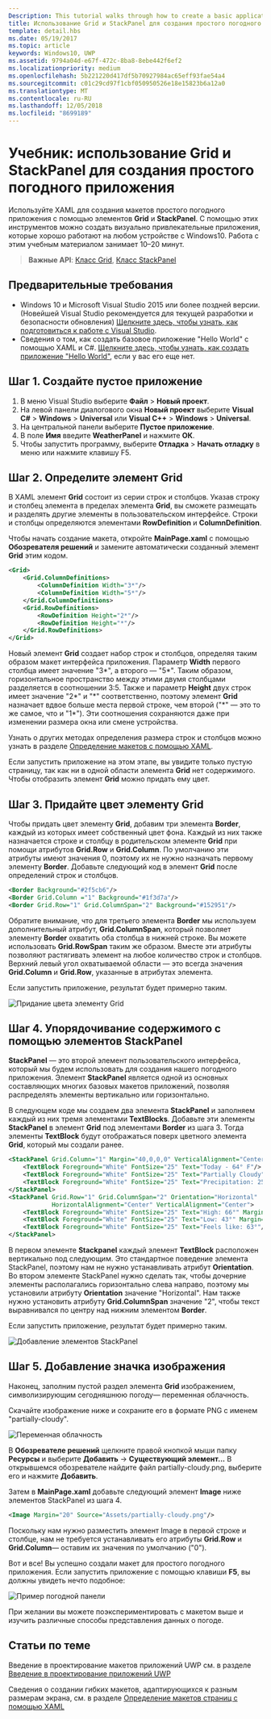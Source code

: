 ```yaml
---
Description: This tutorial walks through how to create a basic application user interface. It explains and demonstrates the use of Grid and StackPanel, two of the most common XAML elements.
title: Использование Grid и StackPanel для создания простого погодного приложения.
template: detail.hbs
ms.date: 05/19/2017
ms.topic: article
keywords: Windows10, UWP
ms.assetid: 9794a04d-e67f-472c-8ba8-8ebe442f6ef2
ms.localizationpriority: medium
ms.openlocfilehash: 5b221220d417df5b70927984ac65eff93fae54a4
ms.sourcegitcommit: c01c29cd97f1cbf050950526e18e15823b6a12a0
ms.translationtype: MT
ms.contentlocale: ru-RU
ms.lasthandoff: 12/05/2018
ms.locfileid: "8699189"
---
```

# <a name="tutorial-use-grid-and-stackpanel-to-create-a-simple-weather-app"></a>Учебник: использование Grid и StackPanel для создания простого погодного приложения

Используйте XAML для создания макетов простого погодного приложения с помощью элементов **Grid** и **StackPanel**. С помощью этих инструментов можно создать визуально привлекательные приложения, которые хорошо работают на любом устройстве с Windows10. Работа с этим учебным материалом занимает 10–20 минут.

> **Важные API**: [Класс Grid](https://docs.microsoft.com/en-us/uwp/api/windows.ui.xaml.controls.grid), [Класс StackPanel](https://docs.microsoft.com/en-us/uwp/api/windows.ui.xaml.controls.stackpanel)

## <a name="prerequisites"></a>Предварительные требования
- Windows 10 и Microsoft Visual Studio 2015 или более поздней версии. (Новейшей Visual Studio рекомендуется для текущей разработки и безопасности обновления) [Щелкните здесь, чтобы узнать, как подготовиться к работе с Visual Studio](../../get-started/get-set-up.md).
- Сведения о том, как создать базовое приложение "Hello World" с помощью XAML и C#. [Щелкните здесь, чтобы узнать, как создать приложение "Hello World"](https://msdn.microsoft.com/windows/uwp/get-started/create-a-hello-world-app-xaml-universal), если у вас его еще нет.

## <a name="step-1-create-a-blank-app"></a>Шаг 1. Создайте пустое приложение
1. В меню Visual Studio выберите **Файл** > **Новый проект**.
2. На левой панели диалогового окна **Новый проект** выберите **Visual C#** > **Windows** > **Universal** или **Visual C++** > **Windows** > **Universal**.
3. На центральной панели выберите **Пустое приложение**.
4. В поле **Имя** введите **WeatherPanel** и нажмите **ОК**.
5. Чтобы запустить программу, выберите **Отладка** > **Начать отладку** в меню или нажмите клавишу F5.

## <a name="step-2-define-a-grid"></a>Шаг 2. Определите элемент Grid
В XAML элемент **Grid** состоит из серии строк и столбцов. Указав строку и столбец элемента в пределах элемента **Grid**, вы сможете размещать и разделять другие элементы в пользовательском интерфейсе. Строки и столбцы определяются элементами **RowDefinition** и **ColumnDefinition**.

Чтобы начать создание макета, откройте **MainPage.xaml** с помощью **Обозревателя решений** и замените автоматически созданный элемент **Grid** этим кодом.

```xml
<Grid>
    <Grid.ColumnDefinitions>
        <ColumnDefinition Width="3*"/>
        <ColumnDefinition Width="5*"/>
    </Grid.ColumnDefinitions>
    <Grid.RowDefinitions>
        <RowDefinition Height="2*"/>
        <RowDefinition Height="*"/>
    </Grid.RowDefinitions>
</Grid>
```

Новый элемент **Grid** создает набор строк и столбцов, определяя таким образом макет интерфейса приложения. Параметр **Width** первого столбца имеет значение "3\*", а второго — "5\*". Таким образом, горизонтальное пространство между этими двумя столбцами разделяется в соотношении 3:5. Также и параметр **Height** двух строк имеет значение "2\*" и "\*" соответственно, поэтому элемент **Grid** назначает вдвое больше места первой строке, чем второй ("\*" — это то же самое, что и "1\*"). Эти соотношения сохраняются даже при изменении размера окна или смене устройства.

Узнать о других методах определения размера строк и столбцов можно узнать в разделе [Определение макетов с помощью XAML](https://msdn.microsoft.com/windows/uwp/layout/layouts-with-xaml#layout-properties).

Если запустить приложение на этом этапе, вы увидите только пустую страницу, так как ни в одной области элемента **Grid** нет содержимого. Чтобы отобразить элемент **Grid** можно придать ему цвет.

## <a name="step-3-color-the-grid"></a>Шаг 3. Придайте цвет элементу Grid
Чтобы придать цвет элементу **Grid**, добавим три элемента **Border**, каждый из которых имеет собственный цвет фона. Каждый из них также назначается строке и столбцу в родительском элементе **Grid** при помощи атрибутов **Grid.Row** и **Grid.Column**. По умолчанию эти атрибуты имеют значения 0, поэтому их не нужно назначать первому элементу **Border**. Добавьте следующий код в элемент **Grid** после определений строк и столбцов.

```xml
<Border Background="#2f5cb6"/>
<Border Grid.Column ="1" Background="#1f3d7a"/>
<Border Grid.Row="1" Grid.ColumnSpan="2" Background="#152951"/>
```

Обратите внимание, что для третьего элемента **Border** мы используем дополнительный атрибут, **Grid.ColumnSpan**, который позволяет элементу **Border** охватить оба столбца в нижней строке. Вы можете использовать **Grid.RowSpan** таким же образом. Вместе эти атрибуты позволяют растягивать элемент на любое количество строк и столбцов. Верхний левый угол охватываемой области — это всегда значения **Grid.Column** и **Grid.Row**, указанные в атрибутах элемента.

Если запустить приложение, результат будет примерно таким.

![Придание цвета элементу Grid](images/grid-weather-1.png)

## <a name="step-4-organize-content-by-using-stackpanel-elements"></a>Шаг 4. Упорядочивание содержимого с помощью элементов StackPanel
**StackPanel** — это второй элемент пользовательского интерфейса, который мы будем использовать для создания нашего погодного приложения. Элемент **StackPanel** является одной из основных составляющих многих базовых макетов приложений, позволяя распределять элементы вертикально или горизонтально.

В следующем коде мы создаем два элемента **StackPanel** и заполняем каждый из них тремя элементами **TextBlocks**. Добавьте эти элементы **StackPanel** в элемент **Grid** под элементами **Border** из шага 3. Тогда элементы **TextBlock** будут отображаться поверх цветного элемента **Grid**, который мы создали ранее.

```xml
<StackPanel Grid.Column="1" Margin="40,0,0,0" VerticalAlignment="Center">
    <TextBlock Foreground="White" FontSize="25" Text="Today - 64° F"/>
    <TextBlock Foreground="White" FontSize="25" Text="Partially Cloudy"/>
    <TextBlock Foreground="White" FontSize="25" Text="Precipitation: 25%"/>
</StackPanel>
<StackPanel Grid.Row="1" Grid.ColumnSpan="2" Orientation="Horizontal"
            HorizontalAlignment="Center" VerticalAlignment="Center">
    <TextBlock Foreground="White" FontSize="25" Text="High: 66°" Margin="0,0,20,0"/>
    <TextBlock Foreground="White" FontSize="25" Text="Low: 43°" Margin="0,0,20,0"/>
    <TextBlock Foreground="White" FontSize="25" Text="Feels like: 63°"/>
</StackPanel>
```

В первом элементе **Stackpanel** каждый элемент **TextBlock** расположен вертикально под следующим. Это стандартное поведение элемента StackPanel, поэтому нам не нужно устанавливать атрибут **Orientation**. Во втором элементе StackPanel нужно сделать так, чтобы дочерние элементы располагались горизонтально слева направо, поэтому мы установили атрибуту **Orientation** значение "Horizontal". Нам также нужно установить атрибуту **Grid.ColumnSpan** значение "2", чтобы текст выравнивался по центру над нижним элементом **Border**.

Если запустить приложение, результат будет примерно таким.

![Добавление элементов StackPanel](images/grid-weather-2.png)

## <a name="step-5-add-an-image-icon"></a>Шаг 5. Добавление значка изображения

Наконец, заполним пустой раздел элемента **Grid** изображением, символизирующим сегодняшнюю погоду— переменная облачность.

Скачайте изображение ниже и сохраните его в формате PNG с именем "partially-cloudy".

![Переменная облачность](images/partially-cloudy.PNG)

В **Обозревателе решений** щелкните правой кнопкой мыши папку **Ресурсы** и выберите **Добавить** -> **Существующий элемент...** В открывшемся обозревателе найдите файл partially-cloudy.png, выберите его и нажмите **Добавить**.

Затем в **MainPage.xaml** добавьте следующий элемент **Image** ниже элементов StackPanel из шага 4.

```xml
<Image Margin="20" Source="Assets/partially-cloudy.png"/>
```

Поскольку нам нужно разместить элемент Image в первой строке и столбце, нам не требуется устанавливать его атрибуты **Grid.Row** и **Grid.Column**— оставим их значения по умолчанию ("0").

Вот и все! Вы успешно создали макет для простого погодного приложения. Если запустить приложение с помощью клавиши **F5**, вы должны увидеть нечто подобное:

![Пример погодной панели](images/grid-weather-3.PNG)

При желании вы можете поэкспериментировать с макетом выше и изучить различные способы представления данных о погоде.

## <a name="related-articles"></a>Статьи по теме
Введение в проектирование макетов приложений UWP см. в разделе [Введение в проектирование приложений UWP](https://msdn.microsoft.com/windows/uwp/layout/design-and-ui-intro)

Сведения о создании гибких макетов, адаптирующихся к разным размерам экрана, см. в разделе [Определение макетов страниц с помощью XAML](https://msdn.microsoft.com/windows/uwp/layout/layouts-with-xaml)

